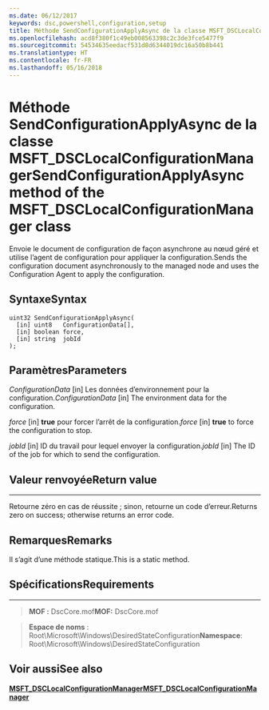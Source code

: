 ```yaml
---
ms.date: 06/12/2017
keywords: dsc,powershell,configuration,setup
title: Méthode SendConfigurationApplyAsync de la classe MSFT_DSCLocalConfigurationManager
ms.openlocfilehash: acd8f380f1c49eb008563398c2c3de3fce5477f9
ms.sourcegitcommit: 54534635eedacf531d8d6344019dc16a50b8b441
ms.translationtype: HT
ms.contentlocale: fr-FR
ms.lasthandoff: 05/16/2018
---
```

# <a name="sendconfigurationapplyasync-method-of-the-msftdsclocalconfigurationmanager-class"></a><span data-ttu-id="98c91-103">Méthode SendConfigurationApplyAsync de la classe MSFT_DSCLocalConfigurationManager</span><span class="sxs-lookup"><span data-stu-id="98c91-103">SendConfigurationApplyAsync method of the MSFT_DSCLocalConfigurationManager class</span></span>

<span data-ttu-id="98c91-104">Envoie le document de configuration de façon asynchrone au nœud géré et utilise l’agent de configuration pour appliquer la configuration.</span><span class="sxs-lookup"><span data-stu-id="98c91-104">Sends the configuration document asynchronously to the managed node and uses the Configuration Agent to apply the configuration.</span></span>

<a name="syntax"></a><span data-ttu-id="98c91-105">Syntaxe</span><span class="sxs-lookup"><span data-stu-id="98c91-105">Syntax</span></span>
------

```mof
uint32 SendConfigurationApplyAsync(
  [in] uint8   ConfigurationData[],
  [in] boolean force,
  [in] string  jobId
);
```

<a name="parameters"></a><span data-ttu-id="98c91-106">Paramètres</span><span class="sxs-lookup"><span data-stu-id="98c91-106">Parameters</span></span>
----------

<span data-ttu-id="98c91-107">*ConfigurationData* \[in\] Les données d’environnement pour la configuration.</span><span class="sxs-lookup"><span data-stu-id="98c91-107">*ConfigurationData* \[in\] The environment data for the configuration.</span></span>

<span data-ttu-id="98c91-108">*force* \[in\] **true** pour forcer l’arrêt de la configuration.</span><span class="sxs-lookup"><span data-stu-id="98c91-108">*force* \[in\] **true** to force the configuration to stop.</span></span>

<span data-ttu-id="98c91-109">*jobId* \[in\] ID du travail pour lequel envoyer la configuration.</span><span class="sxs-lookup"><span data-stu-id="98c91-109">*jobId* \[in\] The ID of the job for which to send the configuration.</span></span>

## <a name="return-value"></a><span data-ttu-id="98c91-110">Valeur renvoyée</span><span class="sxs-lookup"><span data-stu-id="98c91-110">Return value</span></span>
------------

<span data-ttu-id="98c91-111">Retourne zéro en cas de réussite ; sinon, retourne un code d’erreur.</span><span class="sxs-lookup"><span data-stu-id="98c91-111">Returns zero on success; otherwise returns an error code.</span></span>

## <a name="remarks"></a><span data-ttu-id="98c91-112">Remarques</span><span class="sxs-lookup"><span data-stu-id="98c91-112">Remarks</span></span>

<span data-ttu-id="98c91-113">Il s’agit d’une méthode statique.</span><span class="sxs-lookup"><span data-stu-id="98c91-113">This is a static method.</span></span>

## <a name="requirements"></a><span data-ttu-id="98c91-114">Spécifications</span><span class="sxs-lookup"><span data-stu-id="98c91-114">Requirements</span></span>
------------
><span data-ttu-id="98c91-115">**MOF :** DscCore.mof</span><span class="sxs-lookup"><span data-stu-id="98c91-115">**MOF:** DscCore.mof</span></span>

><span data-ttu-id="98c91-116">**Espace de noms** : Root\Microsoft\Windows\DesiredStateConfiguration</span><span class="sxs-lookup"><span data-stu-id="98c91-116">**Namespace**: Root\Microsoft\Windows\DesiredStateConfiguration</span></span>


## <a name="see-also"></a><span data-ttu-id="98c91-117">Voir aussi</span><span class="sxs-lookup"><span data-stu-id="98c91-117">See also</span></span>


[<span data-ttu-id="98c91-118">**MSFT_DSCLocalConfigurationManager**</span><span class="sxs-lookup"><span data-stu-id="98c91-118">**MSFT_DSCLocalConfigurationManager**</span></span>](msft-dsclocalconfigurationmanager.md)